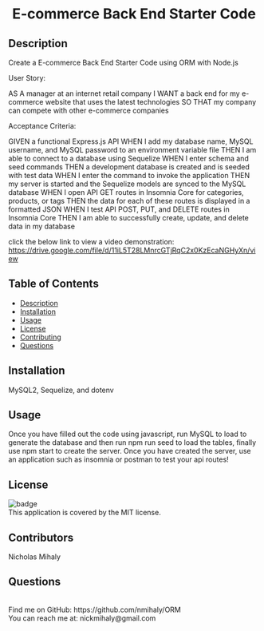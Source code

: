 <h1 align="center"> E-commerce Back End Starter Code</h1>


## Description
Create a E-commerce Back End Starter Code using ORM with Node.js

User Story:

AS A manager at an internet retail company
I WANT a back end for my e-commerce website that uses the latest technologies
SO THAT my company can compete with other e-commerce companies

Acceptance Criteria:

GIVEN a functional Express.js API
WHEN I add my database name, MySQL username, and MySQL password to an environment variable file
THEN I am able to connect to a database using Sequelize
WHEN I enter schema and seed commands
THEN a development database is created and is seeded with test data
WHEN I enter the command to invoke the application
THEN my server is started and the Sequelize models are synced to the MySQL database
WHEN I open API GET routes in Insomnia Core for categories, products, or tags
THEN the data for each of these routes is displayed in a formatted JSON
WHEN I test API POST, PUT, and DELETE routes in Insomnia Core
THEN I am able to successfully create, update, and delete data in my database

click the below link to view a video demonstration:
https://drive.google.com/file/d/11iL5T28LMnrcGTjRqC2x0KzEcaNGHyXn/view

## Table of Contents
* [Description](#description)
* [Installation](#installation)
* [Usage](#usage)
* [License](#license)
* [Contributing](#contributing)
* [Questions](#questions)

## Installation
MySQL2, Sequelize, and dotenv

## Usage
Once you have filled out the code using javascript, run MySQL to load to generate the database and then run npm run seed to load the tables, finally use npm start to create the server. Once you have created the server, use an application such as insomnia or postman to test your api routes!

## License
![badge](https://img.shields.io/badge/license-MIT-red)
<br />
This application is covered by the MIT license.

## Contributors
Nicholas Mihaly

## Questions
<br />
Find me on GitHub: https://github.com/nmihaly/ORM
<br />
You can reach me at: nickmihaly@gmail.com
<br />                                 
